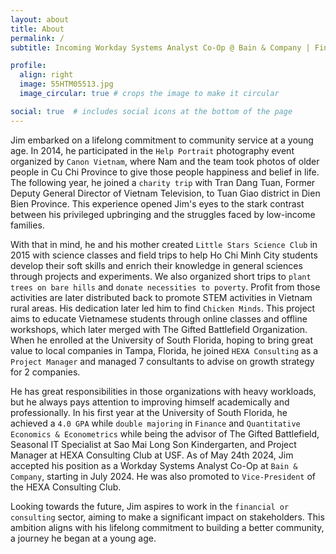```yaml
---
layout: about
title: About
permalink: /
subtitle: Incoming Workday Systems Analyst Co-Op @ Bain & Company | Finance & Econometrics '26 @ University of South Florida | Microsoft Office Specialist Expert 2019 | Microsoft Certified Educator

profile:
  align: right
  image: 55HTM05513.jpg
  image_circular: true # crops the image to make it circular

social: true  # includes social icons at the bottom of the page
---
```

Jim embarked on a lifelong commitment to community service at a young age. In 2014, he participated in the `Help Portrait` photography event organized by `Canon Vietnam`, where Nam and the team took photos of older people in Cu Chi Province to give those people happiness and belief in life. The following year, he joined a `charity trip` with Tran Dang Tuan, Former Deputy General Director of Vietnam Television, to Tuan Giao district in Dien Bien Province. This experience opened Jim's eyes to the stark contrast between his privileged upbringing and the struggles faced by low-income families.

With that in mind, he and his mother created `Little Stars Science Club` in 2015 with science classes and field trips to help Ho Chi Minh City students develop their soft skills and enrich their knowledge in general sciences through projects and experiments. We also organized short trips to `plant trees on bare hills` and `donate necessities to poverty`. Profit from those activities are later distributed back to promote STEM activities in Vietnam rural areas. His dedication later led him to find `Chicken Minds`. This project aims to educate Vietnamese students through online classes and offline workshops, which later merged with The Gifted Battlefield Organization. When he enrolled at the University of South Florida, hoping to bring great value to local companies in Tampa, Florida, he joined `HEXA Consulting` as a `Project Manager` and managed 7 consultants to advise on growth strategy for 2 companies.

He has great responsibilities in those organizations with heavy workloads, but he always pays attention to improving himself academically and professionally. In his first year at the University of South Florida, he achieved a `4.0 GPA` while `double majoring` in `Finance` and `Quantitative Economics & Econometrics` while being the advisor of The Gifted Battlefield, Seasonal IT Specialist at Sao Mai Long Son Kindergarten, and Project Manager at HEXA Consulting Club at USF. As of May 24th 2024, Jim accepted his position as a Workday Systems Analyst Co-Op at `Bain & Company`, starting in July 2024. He was also promoted to `Vice-President` of the HEXA Consulting Club.

Looking towards the future, Jim aspires to work in the `financial or consulting` sector, aiming to make a significant impact on stakeholders. This ambition aligns with his lifelong commitment to building a better community, a journey he began at a young age.
